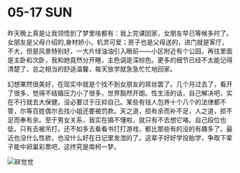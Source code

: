 # 05-17 SUN

昨天晚上真是让我领悟到了梦里啥都有：我上完课回家，女朋友早已等候多时了。女朋友是父母介绍的,身材娇小，机灵可爱；房子也是父母送的，进门就是客厅，不大，但是风景特别好，一大片绿油油引入眼前——小区附近有个公园，再往里面是主卧和次卧，我和她竟然分开睡，主色调是深棕色。更多的细节已经不太能记得清楚了，总之相当的舒适温馨，每天放学就急急忙忙地回家。

幻想果然很美好，在现实中就是个找不到女朋友的屌丝罢了。几个月过去了，看开了很多，觉得不结婚压力小了很多，世界豁然开朗。性生活的话，自己解决吧，实在不行就去大保健。没必要过于压抑自己。某些有钱人包养十个八个的法律都不管，尔等百姓偶尔去找小姐还要被罚款。天之道，损有余而补不足，人之道，损不足而奉有余。至于男女关系，我实在搞不懂啦，就只有不去想它咯。自己段位也低，只有去被吊打。还不如多去看看书打打游戏，都比那些有的没的有趣多了。最近也没什么性欲，也没什么好在日记里发泄的了。这辈子好好学投胎学，争取下辈子能中卵巢彩票吧，这终究是南柯一梦。

![&#x788E;&#x89C9;&#x89C9;](https://i.loli.net/2020/05/18/E9hMIS1Jx5euzYG.png)

